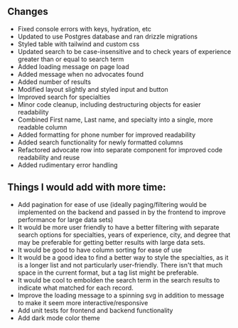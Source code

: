 ## Changes
- Fixed console errors with keys, hydration, etc
- Updated to use Postgres database and ran drizzle migrations
- Styled table with tailwind and custom css
- Updated search to be case-insensitive and to check years of experience greater than or equal to search term
- Added loading message on page load
- Added message when no advocates found
- Added number of results
- Modified layout slightly and styled input and button
- Improved search for specialties
- Minor code cleanup, including destructuring objects for easier readability
- Combined First name, Last name, and specialty into a single, more readable column
- Added formatting for phone number for improved readability
- Added search functionality for newly formatted columns
- Refactored advocate row into separate component for improved code readability and reuse
- Added rudimentary error handling


## Things I would add with more time:
- Add pagination for ease of use (ideally paging/filtering would be implemented on the backend and passed in by the frontend to improve performance for large data sets)
- It would be more user friendly to have a better filtering with separate search options for specialties, years of experience, city, and degree that may be preferable for getting better results with large data sets.
- It would be good to have column sorting for ease of use
- It would be a good idea to find a better way to style the specialties, as it is a longer list and not particularly user-friendly. There isn't that much space in the current format, but a tag list might be preferable.
- It would be cool to embolden the search term in the search results to indicate what matched for each record.
- Improve the loading message to a spinning svg in addition to message to make it seem more interactive/responsive
- Add unit tests for frontend and backend functionality
- Add dark mode color theme
